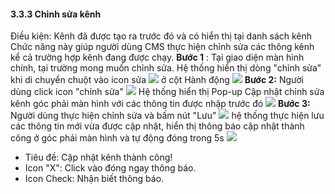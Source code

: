 #### 3.3.3 Chỉnh sửa kênh
Điều kiện: Kênh đã được tạo ra trước đó và có hiển thị tại danh sách kênh
 Chức năng này giúp người dùng CMS thực hiện chỉnh sửa các thông kênh kể cả trường hợp kênh đang được chạy.
 **Bước 1** :
Tại giao diện màn hình chính, tại trường mong muốn chỉnh sửa. 
 Hệ thống hiển thị dòng "chỉnh sửa" khi di chuyển chuột vào icon sửa ![](/images\icon_edit.png) ở cột Hành động
![](/images\Action_Edit_Channel.png)
 **Bước 2:** Người dùng click icon "chỉnh sửa" ![](/images\icon_edit.png) Hệ thống hiển thị Pop-up Cập nhật chỉnh sửa kênh góc phải màn hình với các thông tin được nhập trước đó ![](/images\Popup_Edit_Channel.png)
 **Bước 3:** Người dùng thực hiện chỉnh sửa và bấm nút "Lưu" ![](/images\Button_Cancel_Save.png)  hệ thống thực hiện lưu các thông tin mới vừa được cập nhật, hiển thị thông báo cập nhật thành công ở góc phải màn hình và tự động đóng trong 5s ![](/images\Notice_success_edit_channel.png)

 * Tiêu đề: Cập nhật kênh thành công!
 * Icon "X": Click vào đóng ngay thông báo.
 * Icon Check: Nhận biết thông báo.